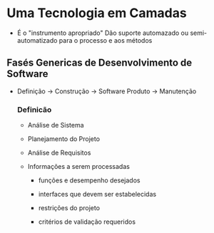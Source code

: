 # Uma Tecnologia em Camadas
 * É o "instrumento apropriado" Dão suporte automazado ou semi-automatizado para o processo e aos métodos
## Fasés Genericas de Desenvolvimento de Software
 * Definição -> Construção -> Software Produto -> Manutenção

   ### Definicão 
   
      * Análise de Sistema
      * Planejamento do Projeto
      * Análise de Requisitos
      * Informações a serem processadas

        - funções e desempenho desejados

        - interfaces que devem ser estabelecidas

        -  restrições do projeto
     
        -  critérios de validação requeridos
## 